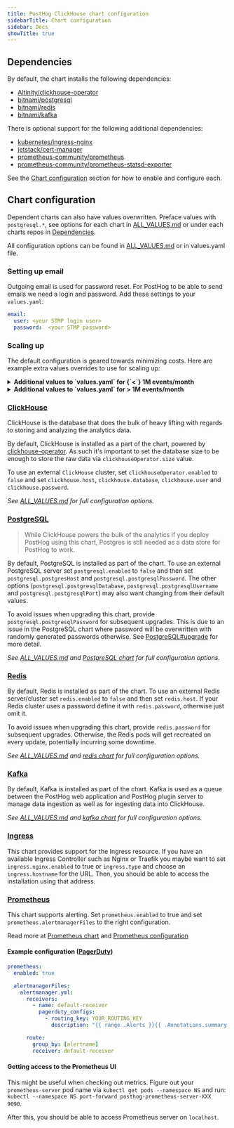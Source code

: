 ```yaml
---
title: PostHog ClickHouse chart configuration
sidebarTitle: Chart configuration
sidebar: Docs
showTitle: true
---
```


## Dependencies

By default, the chart installs the following dependencies:

- [Altinity/clickhouse-operator](https://github.com/Altinity/clickhouse-operator/)
- [bitnami/postgresql](https://github.com/bitnami/charts/tree/master/bitnami/postgresql)
- [bitnami/redis](https://github.com/bitnami/charts/tree/master/bitnami/redis)
- [bitnami/kafka](https://github.com/bitnami/charts/tree/master/bitnami/kafka)

There is optional support for the following additional dependencies:

- [kubernetes/ingress-nginx](https://github.com/kubernetes/ingress-nginx/)
- [jetstack/cert-manager](https://github.com/jetstack/cert-manager)
- [prometheus-community/prometheus](https://github.com/prometheus-community/helm-charts/tree/main/charts/prometheus)
- [prometheus-community/prometheus-statsd-exporter](https://github.com/prometheus-community/helm-charts/tree/main/charts/prometheus-statsd-exporter)

See the [Chart configuration](#chart-configuration) section for how to enable and configure each.

## Chart configuration

Dependent charts can also have values overwritten. Preface values with `postgresql.*`, see options for each chart in [ALL_VALUES.md](https://github.com/PostHog/charts-clickhouse/blob/main/charts/posthog/ALL_VALUES.md) or under each charts repos in [Dependencies](#dependencies).

All configuration options can be found in [ALL_VALUES.md](https://github.com/PostHog/charts-clickhouse/blob/main/charts/posthog/ALL_VALUES.md) or in values.yaml file.

### Setting up email
Outgoing email is used for password reset. For PostHog to be able to send emails we need a login and password. Add these settings to your `values.yaml`:
```yaml
email:
  user: <your STMP login user>
  password:  <your STMP password>
```

### Scaling up
The default configuration is geared towards minimizing costs. Here are example extra values overrides to use for scaling up:
<details>
  <summary>
    <b> Additional values to `values.yaml` for {`<`} 1M events/month</b>
  </summary>

```yaml
# Note that this is experimental, please let us know how this worked for you.

# More storage space
clickhouseOperator:
  storage: 60Gi

postgresql:
  persistence:
    size: 20Gi

kafka:
  persistence:
    size: 20Gi
  logRetentionBytes: _15_000_000_000

# Extra replicas for more loaded services
web:
  replicacount: 2

worker:
  replicacount: 2

plugins:
  replicacount: 2
```

</details>

<details>
  <summary>
    <b> Additional values to `values.yaml` for > 1M events/month</b>
  </summary>

```yaml
# Note that this is experimental, please let us know how this worked for you.

# More storage space
clickhouseOperator:
  storage: 200Gi

postgresql:
  persistence:
    size: 60Gi

redis:
  master:
    size: 30Gi

kafka:
  persistence:
    size: 30Gi
  logRetentionBytes: _22_000_000_000

# Enable horizontal autoscaling for services
pgbouncer:
  hpa:
    enabled: true

web:
  hpa:
    enabled: true

beat:
  hpa:
    enabled: true

worker:
  hpa:
    enabled: true

plugins:
  hpa:
    enabled: true
```

</details>

### [ClickHouse](https://clickhouse.tech/)

ClickHouse is the database that does the bulk of heavy lifting with regards to storing and analyzing the analytics data.

By default, ClickHouse is installed as a part of the chart, powered by [clickhouse-operator](https://github.com/Altinity/clickhouse-operator/). As such it's important to set the database size to be enough to store the raw data via `clickhouseOperator.size` value.

To use an external `ClickHouse` cluster, set `clickhouseOperator.enabled` to `false` and set `clickhouse.host`, `clickhouse.database`, `clickhouse.user` and `clickhouse.password`.

_See [ALL_VALUES.md](https://github.com/PostHog/charts-clickhouse/blob/main/charts/posthog/ALL_VALUES.md) for full configuration options._

### [PostgreSQL](https://www.postgresql.org/)

> While ClickHouse powers the bulk of the analytics if you deploy PostHog using this chart, Postgres is still needed as a data store for PostHog to work.

By default, PostgreSQL is installed as part of the chart. To use an external PostgreSQL server set `postgresql.enabled` to `false` and then set `postgresql.postgresHost` and `postgresql.postgresqlPassword`. The other options (`postgresql.postgresqlDatabase`, `postgresql.postgresqlUsername` and `postgresql.postgresqlPort`) may also want changing from their default values.

To avoid issues when upgrading this chart, provide `postgresql.postgresqlPassword` for subsequent upgrades. This is due to an issue in the PostgreSQL chart where password will be overwritten with randomly generated passwords otherwise. See [PostgreSQL#upgrade](https://github.com/helm/charts/tree/master/stable/postgresql#upgrade) for more detail.

_See [ALL_VALUES.md](https://github.com/PostHog/charts-clickhouse/blob/main/charts/posthog/ALL_VALUES.md) and [PostgreSQL chart](https://github.com/bitnami/charts/tree/master/bitnami/postgresql) for full configuration options._

### [Redis](https://redis.io/)

By default, Redis is installed as part of the chart. To use an external Redis server/cluster set `redis.enabled` to `false` and then set `redis.host`. If your Redis cluster uses a password define it with `redis.password`, otherwise just omit it.

To avoid issues when upgrading this chart, provide `redis.password` for subsequent upgrades. Otherwise, the Redis pods will get recreated on every update, potentially incurring some downtime.

_See [ALL_VALUES.md](https://github.com/PostHog/charts-clickhouse/blob/main/charts/posthog/ALL_VALUES.md) and [redis chart](https://github.com/bitnami/charts/tree/master/bitnami/redis) for full configuration options._

### [Kafka](https://kafka.apache.org/)

By default, Kafka is installed as part of the chart. Kafka is used as a queue between the PostHog web application and PostHog plugin server to manage data ingestion as well as for ingesting data into ClickHouse.

_See [ALL_VALUES.md](https://github.com/PostHog/charts-clickhouse/blob/main/charts/posthog/ALL_VALUES.md) and [kafka chart](https://github.com/bitnami/charts/tree/master/bitnami/kafka) for full configuration options._


### [Ingress](https://kubernetes.io/docs/concepts/services-networking/ingress/)

This chart provides support for the Ingress resource. If you have an available Ingress Controller such as Nginx or Traefik you maybe want to set `ingress.nginx.enabled` to true or `ingress.type` and choose an `ingress.hostname` for the URL. Then, you should be able to access the installation using that address.

### [Prometheus](https://prometheus.io/docs/introduction/overview/)

This chart supports alerting. Set `prometheus.enabled` to true and set `prometheus.alertmanagerFiles` to the right configuration.

Read more at [Prometheus chart](https://github.com/prometheus-community/helm-charts/tree/main/charts/prometheus) and [Prometheus configuration](https://prometheus.io/docs/alerting/latest/configuration/)

#### Example configuration ([PagerDuty](https://www.pagerduty.com/))

```yaml
prometheus:
  enabled: true

  alertmanagerFiles:
    alertmanager.yml:
      receivers:
        - name: default-receiver
          pagerduty_configs:
            - routing_key: YOUR_ROUTING_KEY
              description: "{{ range .Alerts }}{{ .Annotations.summary }}\n{{ end }}"

      route:
        group_by: [alertname]
        receiver: default-receiver
```

#### Getting access to the Prometheus UI

This might be useful when checking out metrics. Figure out your `prometheus-server` pod name via `kubectl get pods --namespace NS` and run:
`kubectl --namespace NS port-forward posthog-prometheus-server-XXX 9090`.

After this, you should be able to access Prometheus server on `localhost`.
